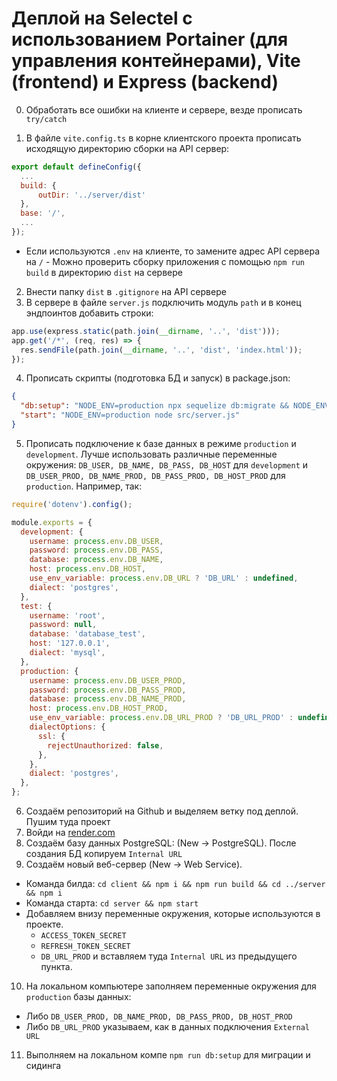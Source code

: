 # Деплой на Selectel с использованием Portainer (для управления контейнерами), Vite (frontend) и Express (backend)

0. Обработать все ошибки на клиенте и сервере, везде прописать `try/catch`

1. В файле `vite.config.ts` в корне клиентского проекта прописать исходящую директорию сборки на API
   сервер:

```js
export default defineConfig({
  ...
  build: {
      outDir: '../server/dist'
  },
  base: '/',
  ...
});
```

- Если используются `.env` на клиенте, то замените адрес API сервера на `/` - Можно проверить сборку
  приложения с помощью `npm run build` в директорию `dist` на сервере

2. Внести папку `dist` в `.gitignore` на API сервере
3. В сервере в файле `server.js` подключить модуль `path` и в конец эндпоинтов добавить строки:

```js
app.use(express.static(path.join(__dirname, '..', 'dist')));
app.get('/*', (req, res) => {
  res.sendFile(path.join(__dirname, '..', 'dist', 'index.html'));
});
```

4. Прописать скрипты (подготовка БД и запуск) в package.json:

```json
{
  "db:setup": "NODE_ENV=production npx sequelize db:migrate && NODE_ENV=production npx sequelize db:seed:all",
  "start": "NODE_ENV=production node src/server.js"
}
```

5. Прописать подключение к базе данных в режиме `production` и `development`. Лучше использовать
   различные переменные окружения: `DB_USER, DB_NAME, DB_PASS, DB_HOST` для `development` и
   `DB_USER_PROD, DB_NAME_PROD, DB_PASS_PROD, DB_HOST_PROD` для `production`. Например, так:

```js
require('dotenv').config();

module.exports = {
  development: {
    username: process.env.DB_USER,
    password: process.env.DB_PASS,
    database: process.env.DB_NAME,
    host: process.env.DB_HOST,
    use_env_variable: process.env.DB_URL ? 'DB_URL' : undefined,
    dialect: 'postgres',
  },
  test: {
    username: 'root',
    password: null,
    database: 'database_test',
    host: '127.0.0.1',
    dialect: 'mysql',
  },
  production: {
    username: process.env.DB_USER_PROD,
    password: process.env.DB_PASS_PROD,
    database: process.env.DB_NAME_PROD,
    host: process.env.DB_HOST_PROD,
    use_env_variable: process.env.DB_URL_PROD ? 'DB_URL_PROD' : undefined,
    dialectOptions: {
      ssl: {
        rejectUnauthorized: false,
      },
    },
    dialect: 'postgres',
  },
};
```

6. Создаём репозиторий на Github и выделяем ветку под деплой. Пушим туда проект
7. Войди на [render.com](http://render.com/)
8. Создаём базу данных PostgreSQL: (New -> PostgreSQL). После создания БД копируем `Internal URL`
9. Создаём новый веб-сервер (New -> Web Service).

- Команда билда: `cd client && npm i && npm run build && cd ../server && npm i`
- Команда старта: `cd server && npm start`
- Добавляем внизу переменные окружения, которые используются в проекте.
  - `ACCESS_TOKEN_SECRET`
  - `REFRESH_TOKEN_SECRET`
  - `DB_URL_PROD` и вставляем туда `Internal URL` из предыдущего пункта.

10. На локальном компьютере заполняем переменные окружения для `production` базы данных:

- Либо `DB_USER_PROD, DB_NAME_PROD, DB_PASS_PROD, DB_HOST_PROD`
- Либо `DB_URL_PROD` указываем, как в данных подключения `External URL`

11. Выполняем на локальном компе `npm run db:setup` для миграции и сидинга
